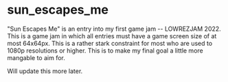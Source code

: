 # sun_escapes_me

"Sun Escapes Me" is an entry into my first game jam -- LOWREZJAM 2022. This is a game jam in which all entries must have a game screen size of at most 64x64px. This is a rather stark constraint for most who are used to 1080p resolutions or higher. This is to make my final goal a little more mangable to aim for. 

Will update this more later.
